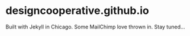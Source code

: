 # designcooperative.github.io

Built with Jekyll in Chicago. Some MailChimp love thrown in. Stay tuned...